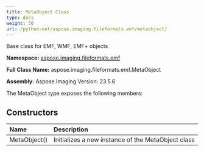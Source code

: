 ```yaml
---
title: MetaObject Class
type: docs
weight: 30
url: /python-net/aspose.imaging.fileformats.emf/metaobject/
---
```


Base class for  EMF, WMF, EMF+ objects

**Namespace:** [aspose.imaging.fileformats.emf](/imaging/python-net/aspose.imaging.fileformats.emf/)

**Full Class Name:** aspose.imaging.fileformats.emf.MetaObject

**Assembly:**  Aspose.Imaging Version: 23.5.6

The MetaObject type exposes the following members:
## **Constructors**
|**Name**|**Description**|
| :- | :- |
|MetaObject()|Initializes a new instance of the MetaObject class|
